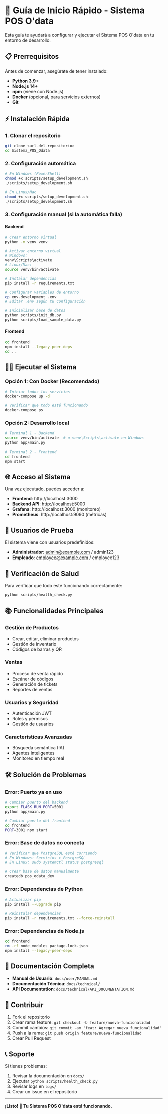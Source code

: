 # 🚀 Guía de Inicio Rápido - Sistema POS O'data

Esta guía te ayudará a configurar y ejecutar el Sistema POS O'data en tu entorno de desarrollo.

## 📋 Prerrequisitos

Antes de comenzar, asegúrate de tener instalado:

- **Python 3.9+**
- **Node.js 14+**
- **npm** (viene con Node.js)
- **Docker** (opcional, para servicios externos)
- **Git**

## ⚡ Instalación Rápida

### 1. Clonar el repositorio
```bash
git clone <url-del-repositorio>
cd Sistema_POS_Odata
```

### 2. Configuración automática
```bash
# En Windows (PowerShell)
chmod +x scripts/setup_development.sh
./scripts/setup_development.sh

# En Linux/Mac
chmod +x scripts/setup_development.sh
./scripts/setup_development.sh
```

### 3. Configuración manual (si la automática falla)

#### Backend
```bash
# Crear entorno virtual
python -m venv venv

# Activar entorno virtual
# Windows:
venv\Scripts\activate
# Linux/Mac:
source venv/bin/activate

# Instalar dependencias
pip install -r requirements.txt

# Configurar variables de entorno
cp env.development .env
# Editar .env según tu configuración

# Inicializar base de datos
python scripts/init_db.py
python scripts/load_sample_data.py
```

#### Frontend
```bash
cd frontend
npm install --legacy-peer-deps
cd ..
```

## 🏃‍♂️ Ejecutar el Sistema

### Opción 1: Con Docker (Recomendado)
```bash
# Iniciar todos los servicios
docker-compose up -d

# Verificar que todo esté funcionando
docker-compose ps
```

### Opción 2: Desarrollo local
```bash
# Terminal 1 - Backend
source venv/bin/activate  # o venv\Scripts\activate en Windows
python app/main.py

# Terminal 2 - Frontend
cd frontend
npm start
```

## 🌐 Acceso al Sistema

Una vez ejecutado, puedes acceder a:

- **Frontend**: http://localhost:3000
- **Backend API**: http://localhost:5000
- **Grafana**: http://localhost:3000 (monitoreo)
- **Prometheus**: http://localhost:9090 (métricas)

## 👤 Usuarios de Prueba

El sistema viene con usuarios predefinidos:

- **Administrador**: admin@example.com / admin123
- **Empleado**: employee@example.com / employee123

## 🔧 Verificación de Salud

Para verificar que todo esté funcionando correctamente:

```bash
python scripts/health_check.py
```

## 📚 Funcionalidades Principales

### Gestión de Productos
- Crear, editar, eliminar productos
- Gestión de inventario
- Códigos de barras y QR

### Ventas
- Proceso de venta rápido
- Escáner de códigos
- Generación de tickets
- Reportes de ventas

### Usuarios y Seguridad
- Autenticación JWT
- Roles y permisos
- Gestión de usuarios

### Características Avanzadas
- Búsqueda semántica (IA)
- Agentes inteligentes
- Monitoreo en tiempo real

## 🛠️ Solución de Problemas

### Error: Puerto ya en uso
```bash
# Cambiar puerto del backend
export FLASK_RUN_PORT=5001
python app/main.py

# Cambiar puerto del frontend
cd frontend
PORT=3001 npm start
```

### Error: Base de datos no conecta
```bash
# Verificar que PostgreSQL esté corriendo
# En Windows: Servicios > PostgreSQL
# En Linux: sudo systemctl status postgresql

# Crear base de datos manualmente
createdb pos_odata_dev
```

### Error: Dependencias de Python
```bash
# Actualizar pip
pip install --upgrade pip

# Reinstalar dependencias
pip install -r requirements.txt --force-reinstall
```

### Error: Dependencias de Node.js
```bash
cd frontend
rm -rf node_modules package-lock.json
npm install --legacy-peer-deps
```

## 📖 Documentación Completa

- **Manual de Usuario**: `docs/user/MANUAL.md`
- **Documentación Técnica**: `docs/technical/`
- **API Documentation**: `docs/technical/API_DOCUMENTATION.md`

## 🤝 Contribuir

1. Fork el repositorio
2. Crear rama feature: `git checkout -b feature/nueva-funcionalidad`
3. Commit cambios: `git commit -am 'feat: Agregar nueva funcionalidad'`
4. Push a la rama: `git push origin feature/nueva-funcionalidad`
5. Crear Pull Request

## 📞 Soporte

Si tienes problemas:

1. Revisar la documentación en `docs/`
2. Ejecutar `python scripts/health_check.py`
3. Revisar logs en `logs/`
4. Crear un issue en el repositorio

---

**¡Listo! 🎉 Tu Sistema POS O'data está funcionando.** 